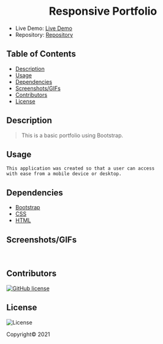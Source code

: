 <div align="center">

# Responsive Portfolio

</div>

- Live Demo: [Live Demo](https://lbarnes86.github.io/ResponsivePortfolio/)
- Repository: [Repository](https://github.com/lbarnes86/ResponsivePortfolio)

## Table of Contents

- [Description](#description)
- [Usage](#usage)
- [Dependencies](#dependencies)
- [Screenshots/GIFs](#screenshots/gifs)
- [Contributors](#contributors)
- [License](#license)

## Description

>This is a basic portfolio using Bootstrap. 

## Usage

```
This application was created so that a user can access 
with ease from a mobile device or desktop.

```

## Dependencies

- [Bootstrap](https://getbootstrap.com/) 
- [CSS](https://www.w3schools.com/css/css_intro.asp) 
- [HTML](https://html.com/) 

## Screenshots/GIFs

<img src="">


<img src="">


## Contributors

[![GitHub license](https://img.shields.io/badge/Made%20by-Lloyd%20Barnes-ab8c9b?style=flat&logo=github)](https://github.com/lbarnes86)

## License

![License](https://img.shields.io/badge/license-ISC-green")

Copyright© 2021 